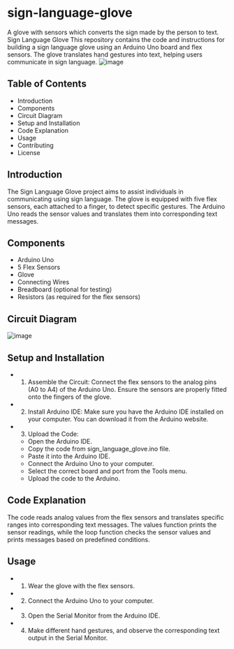 # sign-language-glove
A glove with sensors which converts the sign made by the person to text.
Sign Language Glove
This repository contains the code and instructions for building a sign language glove using an Arduino Uno board and flex sensors. The glove translates hand gestures into text, helping users communicate in sign language.
![image](https://github.com/thesumeetsingh/sign-language-glove/assets/148633096/922a101d-7c98-427d-9667-f3d82ea593dc)

## Table of Contents
- Introduction
- Components
- Circuit Diagram
- Setup and Installation
- Code Explanation
- Usage
- Contributing
- License


## Introduction
The Sign Language Glove project aims to assist individuals in communicating using sign language. The glove is equipped with five flex sensors, each attached to a finger, to detect specific gestures. The Arduino Uno reads the sensor values and translates them into corresponding text messages.

## Components
- Arduino Uno
- 5 Flex Sensors
- Glove
- Connecting Wires
- Breadboard (optional for testing)
- Resistors (as required for the flex sensors)

## Circuit Diagram
![image](https://github.com/thesumeetsingh/sign-language-glove/assets/148633096/5e11b35a-3113-4f8a-96c6-d91dd3b8a52b)

## Setup and Installation
- 1. Assemble the Circuit: Connect the flex sensors to the analog pins (A0 to A4) of the Arduino Uno. Ensure the sensors are properly fitted onto the fingers of the glove.

- 2. Install Arduino IDE: Make sure you have the Arduino IDE installed on your computer. You can download it from the Arduino website.

- 3. Upload the Code:


    - Open the Arduino IDE.
    - Copy the code from sign_language_glove.ino file.
    - Paste it into the Arduino IDE.
    - Connect the Arduino Uno to your computer.
    - Select the correct board and port from the Tools menu.
    - Upload the code to the Arduino.


## Code Explanation
The code reads analog values from the flex sensors and translates specific ranges into corresponding text messages. The values function prints the sensor readings, while the loop function checks the sensor values and prints messages based on predefined conditions.


## Usage
- 1. Wear the glove with the flex sensors.
- 2. Connect the Arduino Uno to your computer.
- 3. Open the Serial Monitor from the Arduino IDE.
- 4. Make different hand gestures, and observe the corresponding text output in the Serial Monitor.
